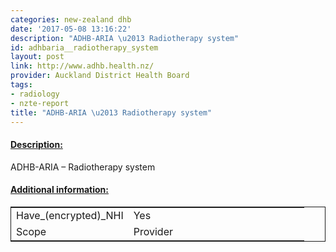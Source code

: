 ```yaml
---
categories: new-zealand dhb
date: '2017-05-08 13:16:22'
description: "ADHB-ARIA \u2013 Radiotherapy system"
id: adhbaria__radiotherapy_system
layout: post
link: http://www.adhb.health.nz/
provider: Auckland District Health Board
tags:
- radiology
- nzte-report
title: "ADHB-ARIA \u2013 Radiotherapy system"
---
```



 <h4> <u>Description:</u> </h4>
ADHB-ARIA – Radiotherapy system
 <h4> <u>Additional information:</u> </h4>
 <table style="border: 1px solid">
 <tr> <td width="40%">Have_(encrypted)_NHI</td> <td>Yes</td> </tr>
 <tr> <td width="40%">Scope</td> <td>Provider</td> </tr>
 </table>